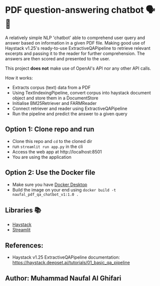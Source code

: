# PDF question-answering chatbot 🗣️📄
A relatively simple NLP 'chatbot' able to comprehend user query and answer based on information in a given PDF file. Making good use of Haystack v1.25's ready-to-use ExtractiveQAPipeline to retrieve relevant excerpts and passing it to the reader for further comprehension. The answers are then scored and presented to the user.

This project **does not** make use of OpenAI's API nor any other API calls.

How it works:
- Extracts corpus (text) data from a PDF
- Using TextIndexingPipeline, convert corpus into haystack document object and store them in a DocumentStore
- Initialise BM25Retriever and FARMReader
- Connect retriever and reader using ExtractiveQAPipeline
- Run the pipeline and predict the answer to a given query

## Option 1: Clone repo and run
- Clone this repo and ```cd``` to the cloned dir
- run ```streamlit run app.py``` in the cli
- Access the web app at http://localhost:8501
- You are using the application

## Option 2: Use the Docker file
- Make sure you have [Docker Desktop](https://www.docker.com/products/docker-desktop/)
- Build the image on your end using ```docker build -t naufal_pdf_qa_chatbot_v1:1.0 .```

## Libraries 📚
- [Haystack](https://haystack.deepset.ai/)
- [Streamlit](https://streamlit.io/)

## References:
- Haystack v1.25 ExtractiveQAPipeline documentation: https://haystack.deepset.ai/tutorials/01_basic_qa_pipeline

## Author: Muhammad Naufal Al Ghifari
